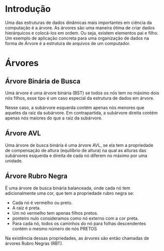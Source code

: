 # Introdução 

Uma das estruturas de dados dinâmicas mais importantes em ciência da computação é a árvore. As árvores são uma maneira ótima de criar dados hierárquicos e colocá-los em ordem. Ou seja, existem elementos pai e filho. Um exemplo de aplicação concreta para uma organização de dados na forma de Árvore é a estrutura de arquivos de um computador.

# Árvores

## Árvore Binária de Busca

Uma árvore é uma árvore binária (BST) se todos os nós tem no máximo dois nós filhos, esse tipo é um caso especial da estrutura de dados em árvore. 

Nesse caso, a subárvore esquerda contém apenas nós menores que aqueles da raiz da subárvore. Em contrapartida, a subárvore direita contém apenas nós maiores do que a raiz da subárvore. 

## Árvore AVL

Uma árvore de busca binária é uma árvore AVL, se ela tem a propriedade de compensação de altura (equilíbrio de altura) na qual as alturas das subárvores esquerda e direita de cada nó diferem no máximo por uma unidade.

## Árvore Rubro Negra 

É uma árvore de busca binária balanceada, onde cada nó tem adicionalmente uma cor,
que tem a propriedade rubro negra se:

- Cada nó é vermelho ou preto.
- A raiz é preta.
- Um nó vermelho tem apenas filhos pretos.
- ponteiro nulo consideramos como nó externo com a cor preta.
- Para cada nó, todos os caminhos do nó para folhas descendentes contém o mesmo número de nós PRETOS

Na existência dessas propriedades, as árvores são então chamadas de árvores Rubro Negras (RBT).


